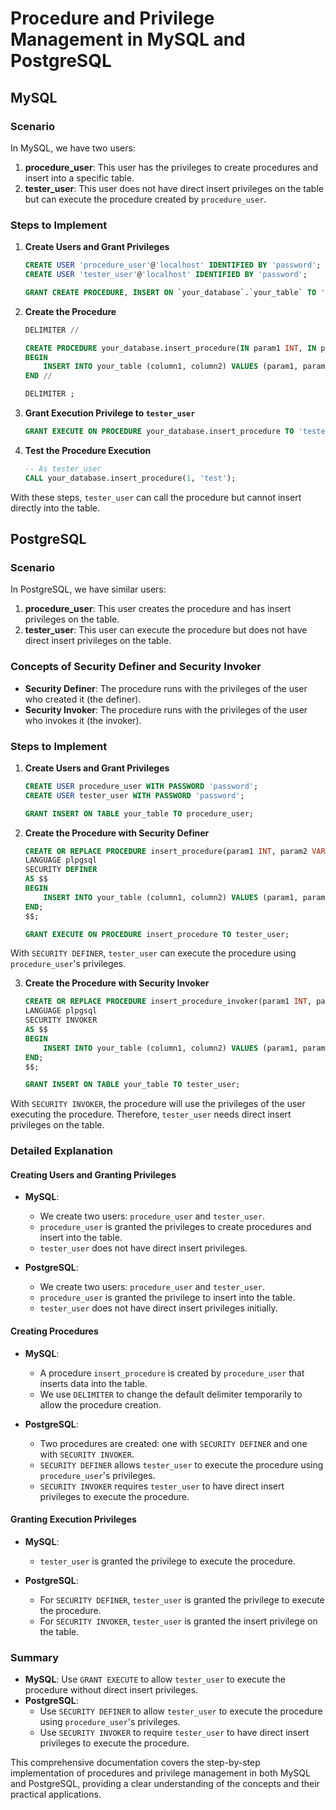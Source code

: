 # Procedure and Privilege Management in MySQL and PostgreSQL

## MySQL

### Scenario

In MySQL, we have two users:

1. **procedure_user**: This user has the privileges to create procedures and insert into a specific table.
2. **tester_user**: This user does not have direct insert privileges on the table but can execute the procedure created by `procedure_user`.

### Steps to Implement

1. **Create Users and Grant Privileges**

   ```sql
   CREATE USER 'procedure_user'@'localhost' IDENTIFIED BY 'password';
   CREATE USER 'tester_user'@'localhost' IDENTIFIED BY 'password';

   GRANT CREATE PROCEDURE, INSERT ON `your_database`.`your_table` TO 'procedure_user'@'localhost';
   ```

2. **Create the Procedure**

   ```sql
   DELIMITER //

   CREATE PROCEDURE your_database.insert_procedure(IN param1 INT, IN param2 VARCHAR(255))
   BEGIN
       INSERT INTO your_table (column1, column2) VALUES (param1, param2);
   END //

   DELIMITER ;
   ```

3. **Grant Execution Privilege to `tester_user`**

   ```sql
   GRANT EXECUTE ON PROCEDURE your_database.insert_procedure TO 'tester_user'@'localhost';
   ```

4. **Test the Procedure Execution**

   ```sql
   -- As tester_user
   CALL your_database.insert_procedure(1, 'test');
   ```

With these steps, `tester_user` can call the procedure but cannot insert directly into the table.

## PostgreSQL

### Scenario

In PostgreSQL, we have similar users:

1. **procedure_user**: This user creates the procedure and has insert privileges on the table.
2. **tester_user**: This user can execute the procedure but does not have direct insert privileges on the table.

### Concepts of Security Definer and Security Invoker

- **Security Definer**: The procedure runs with the privileges of the user who created it (the definer).
- **Security Invoker**: The procedure runs with the privileges of the user who invokes it (the invoker).

### Steps to Implement

1. **Create Users and Grant Privileges**

   ```sql
   CREATE USER procedure_user WITH PASSWORD 'password';
   CREATE USER tester_user WITH PASSWORD 'password';

   GRANT INSERT ON TABLE your_table TO procedure_user;
   ```

2. **Create the Procedure with Security Definer**

   ```sql
   CREATE OR REPLACE PROCEDURE insert_procedure(param1 INT, param2 VARCHAR)
   LANGUAGE plpgsql
   SECURITY DEFINER
   AS $$
   BEGIN
       INSERT INTO your_table (column1, column2) VALUES (param1, param2);
   END;
   $$;

   GRANT EXECUTE ON PROCEDURE insert_procedure TO tester_user;
   ```

With `SECURITY DEFINER`, `tester_user` can execute the procedure using `procedure_user`'s privileges.

3. **Create the Procedure with Security Invoker**

   ```sql
   CREATE OR REPLACE PROCEDURE insert_procedure_invoker(param1 INT, param2 VARCHAR)
   LANGUAGE plpgsql
   SECURITY INVOKER
   AS $$
   BEGIN
       INSERT INTO your_table (column1, column2) VALUES (param1, param2);
   END;
   $$;

   GRANT INSERT ON TABLE your_table TO tester_user;
   ```

With `SECURITY INVOKER`, the procedure will use the privileges of the user executing the procedure. Therefore, `tester_user` needs direct insert privileges on the table.

### Detailed Explanation

#### Creating Users and Granting Privileges

- **MySQL**:

  - We create two users: `procedure_user` and `tester_user`.
  - `procedure_user` is granted the privileges to create procedures and insert into the table.
  - `tester_user` does not have direct insert privileges.

- **PostgreSQL**:
  - We create two users: `procedure_user` and `tester_user`.
  - `procedure_user` is granted the privilege to insert into the table.
  - `tester_user` does not have direct insert privileges initially.

#### Creating Procedures

- **MySQL**:

  - A procedure `insert_procedure` is created by `procedure_user` that inserts data into the table.
  - We use `DELIMITER` to change the default delimiter temporarily to allow the procedure creation.

- **PostgreSQL**:
  - Two procedures are created: one with `SECURITY DEFINER` and one with `SECURITY INVOKER`.
  - `SECURITY DEFINER` allows `tester_user` to execute the procedure using `procedure_user`'s privileges.
  - `SECURITY INVOKER` requires `tester_user` to have direct insert privileges to execute the procedure.

#### Granting Execution Privileges

- **MySQL**:

  - `tester_user` is granted the privilege to execute the procedure.

- **PostgreSQL**:
  - For `SECURITY DEFINER`, `tester_user` is granted the privilege to execute the procedure.
  - For `SECURITY INVOKER`, `tester_user` is granted the insert privilege on the table.

### Summary

- **MySQL**: Use `GRANT EXECUTE` to allow `tester_user` to execute the procedure without direct insert privileges.
- **PostgreSQL**:
  - Use `SECURITY DEFINER` to allow `tester_user` to execute the procedure using `procedure_user`'s privileges.
  - Use `SECURITY INVOKER` to require `tester_user` to have direct insert privileges to execute the procedure.

This comprehensive documentation covers the step-by-step implementation of procedures and privilege management in both MySQL and PostgreSQL, providing a clear understanding of the concepts and their practical applications.
